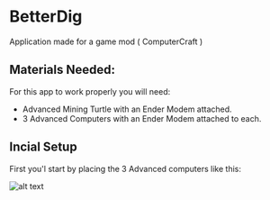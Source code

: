 # BetterDig
Application made for a game mod ( ComputerCraft )

## Materials Needed:

For this app to work properly you will need:

- Advanced Mining Turtle with an Ender Modem attached.
- 3 Advanced Computers with an Ender Modem attached to each. 

## Incial Setup

First you'l start by placing the 3 Advanced computers like this:

![alt text](https://imgur.com/a/S1hnePx)
